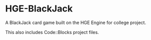 # HGE-BlackJack
A BlackJack card game built on the HGE Engine for college project.

This also includes Code::Blocks project files.
